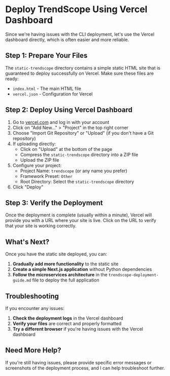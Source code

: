 # Deploy TrendScope Using Vercel Dashboard

Since we're having issues with the CLI deployment, let's use the Vercel dashboard directly, which is often easier and more reliable.

## Step 1: Prepare Your Files

The `static-trendscope` directory contains a simple static HTML site that is guaranteed to deploy successfully on Vercel. Make sure these files are ready:
- `index.html` - The main HTML file
- `vercel.json` - Configuration for Vercel

## Step 2: Deploy Using Vercel Dashboard

1. Go to [vercel.com](https://vercel.com) and log in with your account
2. Click on "Add New..." > "Project" in the top right corner
3. Choose "Import Git Repository" or "Upload" (if you don't have a Git repository)
4. If uploading directly:
   - Click on "Upload" at the bottom of the page
   - Compress the `static-trendscope` directory into a ZIP file
   - Upload the ZIP file
5. Configure your project:
   - Project Name: `trendscope` (or any name you prefer)
   - Framework Preset: `Other`
   - Root Directory: Select the `static-trendscope` directory
6. Click "Deploy"

## Step 3: Verify the Deployment

Once the deployment is complete (usually within a minute), Vercel will provide you with a URL where your site is live. Click on the URL to verify that your site is working correctly.

## What's Next?

Once you have the static site deployed, you can:

1. **Gradually add more functionality** to the static site
2. **Create a simple Next.js application** without Python dependencies
3. **Follow the microservices architecture** in the `trendscope-deployment-guide.md` file to deploy the full application

## Troubleshooting

If you encounter any issues:

1. **Check the deployment logs** in the Vercel dashboard
2. **Verify your files** are correct and properly formatted
3. **Try a different browser** if you're having issues with the Vercel dashboard

## Need More Help?

If you're still having issues, please provide specific error messages or screenshots of the deployment process, and I can help troubleshoot further.
